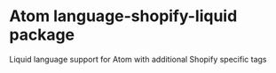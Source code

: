 # Atom language-shopify-liquid package

Liquid language support for Atom with additional Shopify specific tags
